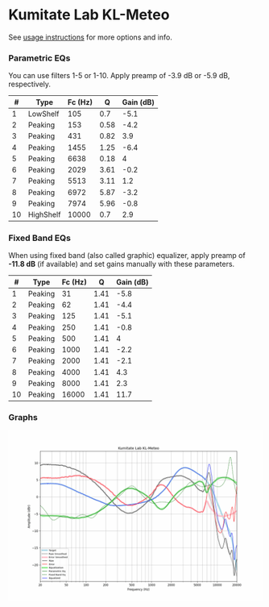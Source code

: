 # Kumitate Lab KL-Meteo
See [usage instructions](https://github.com/jaakkopasanen/AutoEq#usage) for more options and info.

### Parametric EQs
You can use filters 1-5 or 1-10. Apply preamp of -3.9 dB or -5.9 dB, respectively.

|   # | Type      |   Fc (Hz) |    Q |   Gain (dB) |
|-----|-----------|-----------|------|-------------|
|   1 | LowShelf  |       105 | 0.7  |        -5.1 |
|   2 | Peaking   |       153 | 0.58 |        -4.2 |
|   3 | Peaking   |       431 | 0.82 |         3.9 |
|   4 | Peaking   |      1455 | 1.25 |        -6.4 |
|   5 | Peaking   |      6638 | 0.18 |         4   |
|   6 | Peaking   |      2029 | 3.61 |        -0.2 |
|   7 | Peaking   |      5513 | 3.11 |         1.2 |
|   8 | Peaking   |      6972 | 5.87 |        -3.2 |
|   9 | Peaking   |      7974 | 5.96 |        -0.8 |
|  10 | HighShelf |     10000 | 0.7  |         2.9 |

### Fixed Band EQs
When using fixed band (also called graphic) equalizer, apply preamp of **-11.8 dB** (if available) and set gains manually with these parameters.

|   # | Type    |   Fc (Hz) |    Q |   Gain (dB) |
|-----|---------|-----------|------|-------------|
|   1 | Peaking |        31 | 1.41 |        -5.8 |
|   2 | Peaking |        62 | 1.41 |        -4.4 |
|   3 | Peaking |       125 | 1.41 |        -5.1 |
|   4 | Peaking |       250 | 1.41 |        -0.8 |
|   5 | Peaking |       500 | 1.41 |         4   |
|   6 | Peaking |      1000 | 1.41 |        -2.2 |
|   7 | Peaking |      2000 | 1.41 |        -2.1 |
|   8 | Peaking |      4000 | 1.41 |         4.3 |
|   9 | Peaking |      8000 | 1.41 |         2.3 |
|  10 | Peaking |     16000 | 1.41 |        11.7 |

### Graphs
![](./Kumitate%20Lab%20KL-Meteo.png)
